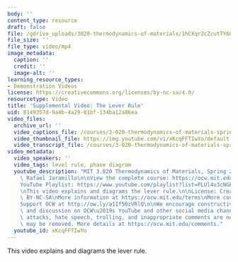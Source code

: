 ```yaml
---
body: ''
content_type: resource
draft: false
file: /gdrive_uploads/3020-thermodynamics-of-materials/1hCXqr2cZcutTY606O4TA6e0niVfBRwin/mit3_020s21_lightboard_03_1080p.mp4
file_size: ''
file_type: video/mp4
image_metadata:
  caption: ''
  credit: ''
  image-alt: ''
learning_resource_types:
- Demonstration Videos
license: https://creativecommons.org/licenses/by-nc-sa/4.0/
resourcetype: Video
title: 'Supplemental Video: The Lever Rule'
uid: 8149357d-9a4b-4a29-81bf-134ba12a86ea
video_files:
  archive_url: ''
  video_captions_file: /courses/3-020-thermodynamics-of-materials-spring-2021/1hCXqr2cZcutTY606O4TA6e0niVfBRwin_transcript.webvtt
  video_thumbnail_file: https://img.youtube.com/vi/xKcqFFTIwYo/default.jpg
  video_transcript_file: /courses/3-020-thermodynamics-of-materials-spring-2021/1hCXqr2cZcutTY606O4TA6e0niVfBRwin_transcript.pdf
video_metadata:
  video_speakers: ''
  video_tags: level rule, phase diagram
  youtube_description: "MIT 3.020 Thermodynamics of Materials, Spring 2021\nInstructor:\
    \ Rafael Jaramillo\n\nView the complete course: https://ocw.mit.edu/sites/3020-thermodynamics-of-materials/\n\
    YouTube Playlist: https://www.youtube.com/playlist?list=PLUl4u3cNGP61g-yRbJz4ghFPJLiok1HxX\n\
    \nThis video explains and diagrams the lever rule.\n\nLicense: Creative Commons\
    \ BY-NC-SA\nMore information at https://ocw.mit.edu/terms\nMore courses at https://ocw.mit.edu\n\
    Support OCW at http://ow.ly/a1If50zVRlQ\n\nWe encourage constructive comments\
    \ and discussion on OCW\u2019s YouTube and other social media channels. Personal\
    \ attacks, hate speech, trolling, and inappropriate comments are not allowed and\
    \ may be removed. More details at https://ocw.mit.edu/comments."
  youtube_id: xKcqFFTIwYo
---
```

This video explains and diagrams the lever rule.